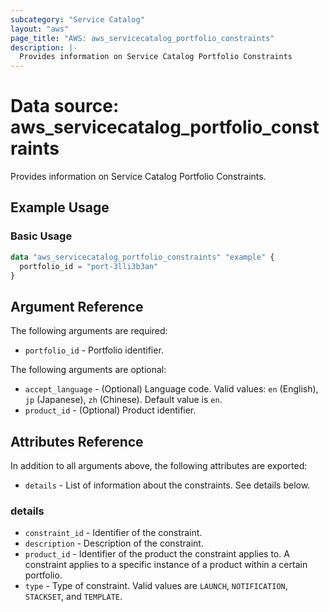 ```yaml
---
subcategory: "Service Catalog"
layout: "aws"
page_title: "AWS: aws_servicecatalog_portfolio_constraints"
description: |-
  Provides information on Service Catalog Portfolio Constraints
---
```


# Data source: aws_servicecatalog_portfolio_constraints

Provides information on Service Catalog Portfolio Constraints.

## Example Usage

### Basic Usage

```terraform
data "aws_servicecatalog_portfolio_constraints" "example" {
  portfolio_id = "port-3lli3b3an"
}
```

## Argument Reference

The following arguments are required:

* `portfolio_id` - Portfolio identifier.

The following arguments are optional:

* `accept_language` - (Optional) Language code. Valid values: `en` (English), `jp` (Japanese), `zh` (Chinese). Default value is `en`.
* `product_id` - (Optional) Product identifier.

## Attributes Reference

In addition to all arguments above, the following attributes are exported:

* `details` - List of information about the constraints. See details below.

### details

* `constraint_id` - Identifier of the constraint.
* `description` - Description of the constraint.
* `product_id` - Identifier of the product the constraint applies to. A constraint applies to a specific instance of a product within a certain portfolio.
* `type` - Type of constraint. Valid values are `LAUNCH`, `NOTIFICATION`, `STACKSET`, and `TEMPLATE`.
